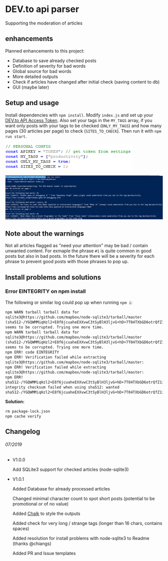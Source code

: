 # DEV.to api parser

Supporting the moderation of articles

## enhancements

Planned enhancements to this project:

- Database to save already checked posts
- Definition of severity for bad words
- Global source for bad words
- More detailed outputs
- Check if articles have changed after initial check (saving content to db)
- GUI (maybe later)

## Setup and usage

Install dependencies with `npm install`.
Modify `index.js` and set up your [DEV.to API Access Token](https://dev.to/settings/account).
Also set your tags in the `MY_TAGS` array, if you want only posts with your tags to be checked (`ONLY_MY_TAGS`) and how many pages (30 articles per page) to check (`SITES_TO_CHECK`).
Then run it with `npm run start`.

![Settings in index.js file](./guide/settings.png)

![Example of output](./guide/output.png)

## Note about the warnings

Not all articles flagged as "need your attention" may be bad / contain unwanted content. For exmaple the phrase `#1` is quite common in good posts but also in bad posts. In the future there will be a severity for each phrase to prevent good posts with those phrases to pop up.

## Install problems and solutions

### Error EINTEGRITY on npm install

The following or similar log could pop up when running `npm i`:

```
npm WARN tarball tarball data for sqlite3@https://github.com/mapbox/node-sqlite3/tarball/master (sha512-/YGQWMMiqHzl2+E8f6jcuaheEXXvwC3tSyBlH3ljvG+hD+7T04TXbGD6otrQfZ1igGeUU2rs6dGM1UPBTC33Wg==) seems to be corrupted. Trying one more time.
npm WARN tarball tarball data for sqlite3@https://github.com/mapbox/node-sqlite3/tarball/master (sha512-/YGQWMMiqHzl2+E8f6jcuaheEXXvwC3tSyBlH3ljvG+hD+7T04TXbGD6otrQfZ1igGeUU2rs6dGM1UPBTC33Wg==) seems to be corrupted. Trying one more time.
npm ERR! code EINTEGRITY
npm ERR! Verification failed while extracting sqlite3@https://github.com/mapbox/node-sqlite3/tarball/master:
npm ERR! Verification failed while extracting sqlite3@https://github.com/mapbox/node-sqlite3/tarball/master:
npm ERR! sha512-/YGQWMMiqHzl2+E8f6jcuaheEXXvwC3tSyBlH3ljvG+hD+7T04TXbGD6otrQfZ1igGeUU2rs6dGM1UPBTC33Wg== integrity checksum failed when using sha512: wanted sha512-/YGQWMMiqHzl2+E8f6jcuaheEXXvwC3tSyBlH3ljvG+hD+7T04TXbGD6otrQfZ1igGeUU2rs6dGM1UPBTC3
```

**Solution:**

```
rm package-lock.json
npm cache verify
```

## Changelog

###### 07/2019

- V1.0.0

  Add SQLite3 support for checked articles (node-sqlite3)

- V1.0.1

  Added Database for already processed articles

  Changed minimal character count to spot short posts (potential to be promotional or of no value)

  Added [Chalk](https://www.npmjs.com/package/chalk) to style the outputs

  Added check for very long / strange tags (longer than 16 chars, contains spaces)

  Added resolution for install problems with node-sqlite3 to Readme (thanks @chiangs)

  Added PR and Issue templates

